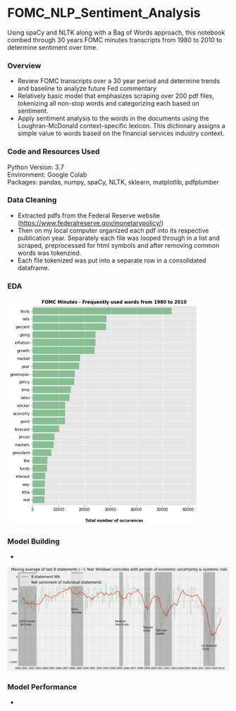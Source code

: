 # FOMC_NLP_Sentiment_Analysis
Using spaCy and NLTK along with a Bag of Words approach, this notebook combed through 30 years FOMC minutes transcripts from 1980 to 2010 to determine sentiment over time.


### Overview
* Review FOMC transcripts over a 30 year period and determine trends and baseline to analyze future Fed commentary
* Relatively basic model that emphasizes scraping over 200 pdf files, tokenizing all non-stop words and categorizing each based on sentiment.
* Apply sentiment analysis to the words in the documents using the Loughran-McDonald context-specific lexicon.  This dictionary assigns a simple  value to words based on the financial services industry context.

### Code and Resources Used
Python Version: 3.7  
Environment: Google Colab  
Packages: pandas, numpy, spaCy, NLTK, sklearn, matplotlib, pdfplumber

### Data Cleaning
* Extracted pdfs from the Federal Reserve website (https://www.federalreserve.gov/monetarypolicy/)
* Then on my local computer organized each pdf into its respective publication year.  Separately each file was looped through in a list and scraped, preprocessed for html symbols and after removing common words was tokenzied.  
* Each file tokenized was put into a separate row in a consolidated dataframe.


### EDA

![alt text](images/fomc_top_words.png)

### Model Building
* 
![alt text](images/fed_crisis_periods.png)

### Model Performance
* 


